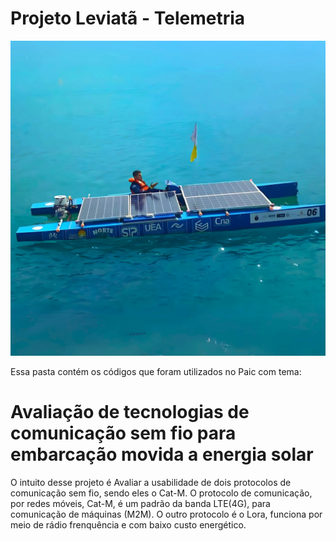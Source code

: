 # Projeto Leviatã - Telemetria
![](./imagens/Imagem%20do%20WhatsApp%20de%202025-02-28%20à(s)%2020.55.47_0a4559fe.jpg)

Essa pasta contém os códigos que foram utilizados no Paic com tema:

# Avaliação de tecnologias de comunicação sem fio para embarcação movida a energia solar

O intuito desse projeto é Avaliar a usabilidade de dois protocolos de comunicação sem fio, sendo eles o Cat-M.
    O protocolo de comunicação, por redes móveis, Cat-M, é um padrão da banda LTE(4G), para comunicação de máquinas (M2M).
O outro protocolo é o Lora, funciona por meio de rádio frenquência e com baixo custo energético. 

